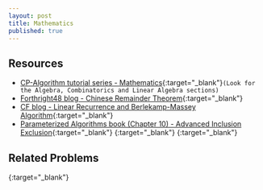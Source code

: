 ```yaml
---
layout: post
title: Mathematics
published: true
---
```


## Resources

- [CP-Algorithm tutorial series - Mathematics](https://cp-algorithms.com/){:target="\_blank"}`(Look for the Algebra, Combinatorics and Linear Algebra sections)`
- [Forthright48 blog - Chinese Remainder Theorem](https://forthright48.com/chinese-remainder-theorem-part-1-coprime-moduli/){:target="\_blank"}
- [CF blog - Linear Recurrence and Berlekamp-Massey Algorithm](https://codeforces.com/blog/entry/61306){:target="\_blank"}
- [Parameterized Algorithms book (Chapter 10) - Advanced Inclusion Exclusion](https://www.mimuw.edu.pl/~malcin/book/parameterized-algorithms.pdf){:target="\_blank"}
 [](){:target="\_blank"}
 [](){:target="\_blank"}

## Related Problems

 [](){:target="\_blank"}
